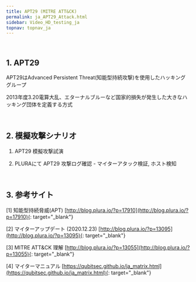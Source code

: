 ```yaml
---
title: APT29 (MITRE ATT&CK)
permalink: ja_APT29_Attack.html
sidebar: Video_HD_testing_ja
topnav: topnav_ja
---
```


<!-- <style>.embed-container { position: relative; padding-bottom: 56.25%; height: 0; overflow: hidden; max-width: 100%; } .embed-container iframe, .embed-container object, .embed-container embed { position: absolute; top: 0; left: 0; width: 100%; height: 100%; }</style><div class='embed-container'><iframe src='https://www.youtube.com/embed/ZrV9dGkwA_U' frameborder='0' allowfullscreen></iframe></div> -->

<br />

## 1. APT29

APT29はAdvanced Persistent Threat(知能型持続攻撃)を使用したハッキンググループ

2013年度3.20電算大乱、エターナルブルーなど国家的損失が発生した大きなハッキング団体を定義する方式

<br />

## 2. 模擬攻撃シナリオ

  1) APT29 模擬攻撃試演

  2) PLURAにて APT29 攻撃ログ確認 - マイターアタック検証, ホスト検知

<br />

## 3. 参考サイト

  [1] 知能型持続脅威(APT) [http://blog.plura.io/?p=17910](http://blog.plura.io/?p=17910){: target="_blank"}

  [2] マイターアップデート (2020.12.23) [http://blog.plura.io/?p=13095](http://blog.plura.io/?p=13095){: target="_blank"}
  
  [3] MITRE ATT&CK 理解 [http://blog.plura.io/?p=13055](http://blog.plura.io/?p=13055){: target="_blank"}
  
  [4] マイターマニュアル [https://qubitsec.github.io/ja_matrix.html](https://qubitsec.github.io/ja_matrix.html){: target="_blank"}

  